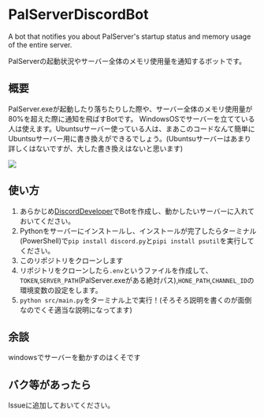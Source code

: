 # PalServerDiscordBot
A bot that notifies you about PalServer's startup status and memory usage of the entire server.

PalServerの起動状況やサーバー全体のメモリ使用量を通知するボットです。

## 概要
PalServer.exeが起動したり落ちたりした際や、サーバー全体のメモリ使用量が80%を超えた際に通知を飛ばすBotです。
WindowsOSでサーバーを立てている人は使えます。Ubuntsuサーバー使っている人は、まあこのコードなんて簡単にUbuntsuサーバー用に書き換えができるでしょう。(Ubuntsuサーバーはあまり詳しくはないですが、大した書き換えはないと思います)

![](https://helkun.dev/image/works/PalServerDiscordBot.png)

## 使い方
1. あらかじめ[DiscordDeveloper](https://discord.com/developers/applications)でBotを作成し、動かしたいサーバーに入れておいてください。
2. Pythonをサーバーにインストールし、インストールが完了したらターミナル(PowerShell)で`pip install discord.py`と`pipi install psutil`を実行してください。
3. このリポジトリをクローンします
4. リポジトリをクローンしたら`.env`というファイルを作成して、`TOKEN`,`SERVER_PATH`(PalServer.exeがある絶対パス),`HONE_PATH`,`CHANNEL_ID`の環境変数の設定をします。
5. `python src/main.py`をターミナル上で実行！(そろそろ説明を書くのが面倒なのでくそ適当な説明になってます)

## 余談
windowsでサーバーを動かすのはくそです

## バク等があったら
Issueに追加しておいてください。
